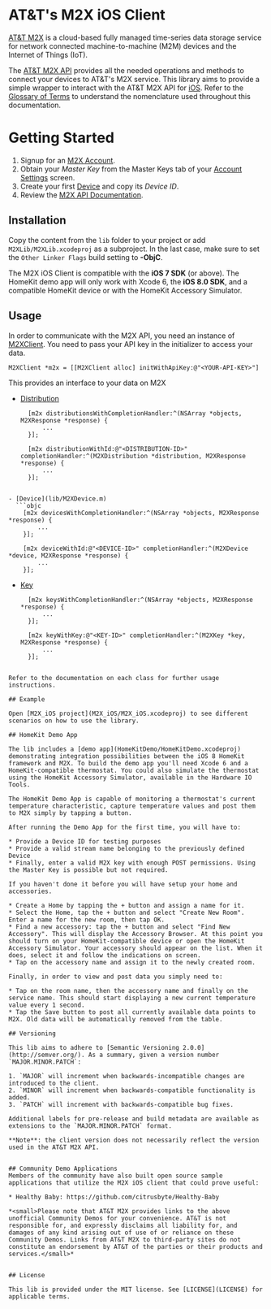 # AT&T's M2X iOS Client

[AT&T M2X](http://m2x.att.com) is a cloud-based fully managed time-series data storage service for network connected machine-to-machine (M2M) devices and the Internet of Things (IoT). 

The [AT&T M2X API](https://m2x.att.com/developer/documentation/overview) provides all the needed operations and methods to connect your devices to AT&T's M2X service. This library aims to provide a simple wrapper to interact with the AT&T M2X API for [iOS](https://www.apple.com/ios/). Refer to the [Glossary of Terms](https://m2x.att.com/developer/documentation/glossary) to understand the nomenclature used throughout this documentation.

Getting Started
==========================
1. Signup for an [M2X Account](https://m2x.att.com/signup).
2. Obtain your _Master Key_ from the Master Keys tab of your [Account Settings](https://m2x.att.com/account) screen.
2. Create your first [Device](https://m2x.att.com/devices) and copy its _Device ID_.
3. Review the [M2X API Documentation](https://m2x.att.com/developer/documentation/overview).

## Installation

Copy the content from the `lib` folder to your project or add `M2XLib/M2XLib.xcodeproj` as a subproject. In the last case, make sure to set the `Other Linker Flags` build setting to **-ObjC**.

The M2X iOS Client is compatible with the **iOS 7 SDK** (or above). The HomeKit demo app will only work with Xcode 6, the **iOS 8.0 SDK**, and a compatible HomeKit device or with the HomeKit Accessory Simulator.

## Usage

In order to communicate with the M2X API, you need an instance of [M2XClient](lib/M2XClient.m). You need to pass your API key in the initializer to access your data.

```objc
M2XClient *m2x = [[M2XClient alloc] initWithApiKey:@"<YOUR-API-KEY>"]
```

This provides an interface to your data on M2X

- [Distribution](lib/M2XDistribution.m)
  ```objc
    [m2x distributionsWithCompletionHandler:^(NSArray *objects, M2XResponse *response) {
        ...
    }];

    [m2x distributionWithId:@"<DISTRIBUTION-ID>" completionHandler:^(M2XDistribution *distribution, M2XResponse *response) {
        ...
    }];
```

- [Device](lib/M2XDevice.m)
  ```objc
    [m2x devicesWithCompletionHandler:^(NSArray *objects, M2XResponse *response) {
        ...
    }];

    [m2x deviceWithId:@"<DEVICE-ID>" completionHandler:^(M2XDevice *device, M2XResponse *response) {
        ...
    }];
```

- [Key](lib/M2XKey.m)
  ```objc
    [m2x keysWithCompletionHandler:^(NSArray *objects, M2XResponse *response) {
        ...
    }];

    [m2x keyWithKey:@"<KEY-ID>" completionHandler:^(M2XKey *key, M2XResponse *response) {
        ...
    }];  
```

Refer to the documentation on each class for further usage instructions.

## Example

Open [M2X_iOS project](M2X_iOS/M2X_iOS.xcodeproj) to see different scenarios on how to use the library.

## HomeKit Demo App

The lib includes a [demo app](HomeKitDemo/HomeKitDemo.xcodeproj) demonstrating integration possibilities between the iOS 8 HomeKit framework and M2X. To build the demo app you'll need Xcode 6 and a HomeKit-compatible thermostat. You could also simulate the thermostat using the HomeKit Accessory Simulator, available in the Hardware IO Tools.

The HomeKit Demo App is capable of monitoring a thermostat's current temperature characteristic, capture temperature values and post them to M2X simply by tapping a button.

After running the Demo App for the first time, you will have to:

* Provide a Device ID for testing purposes
* Provide a valid stream name belonging to the previously defined Device
* Finally, enter a valid M2X key with enough POST permissions. Using the Master Key is possible but not required.

If you haven't done it before you will have setup your home and accessories.

* Create a Home by tapping the + button and assign a name for it.
* Select the Home, tap the + button and select "Create New Room". Enter a name for the new room, then tap OK.
* Find a new accessory: tap the + button and select "Find New Accessory". This will display the Accessory Browser. At this point you should turn on your HomeKit-compatible device or open the HomeKit Accessory Simulator. Your accessory should appear on the list. When it does, select it and follow the indications on screen.
* Tap on the accessory name and assign it to the newly created room.

Finally, in order to view and post data you simply need to:

* Tap on the room name, then the accessory name and finally on the service name. This should start displaying a new current temperature value every 1 second.
* Tap the Save button to post all currently available data points to M2X. Old data will be automatically removed from the table.

## Versioning

This lib aims to adhere to [Semantic Versioning 2.0.0](http://semver.org/). As a summary, given a version number `MAJOR.MINOR.PATCH`:

1. `MAJOR` will increment when backwards-incompatible changes are introduced to the client.
2. `MINOR` will increment when backwards-compatible functionality is added.
3. `PATCH` will increment with backwards-compatible bug fixes.

Additional labels for pre-release and build metadata are available as extensions to the `MAJOR.MINOR.PATCH` format.

**Note**: the client version does not necessarily reflect the version used in the AT&T M2X API.


## Community Demo Applications
Members of the community have also built open source sample applications that utilize the M2X iOS client that could prove useful:

* Healthy Baby: https://github.com/citrusbyte/Healthy-Baby

*<small>Please note that AT&T M2X provides links to the above unofficial Community Demos for your convenience. AT&T is not responsible for, and expressly disclaims all liability for, and damages of any kind arising out of use of or reliance on these Community Demos. Links from AT&T M2X to third-party sites do not constitute an endorsement by AT&T of the parties or their products and services.</small>*


## License

This lib is provided under the MIT license. See [LICENSE](LICENSE) for applicable terms.
